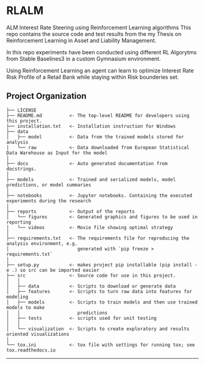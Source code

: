 RLALM
==============================

ALM Interest Rate Steering using Reinforcement Learning algorithms
This repo contains the source code and test results from the my Thesis on Reinforcement Learning in Asset and Liability Management.

In this repo experiments have been conducted using different RL Algorytms from Stable Baselines3 in a custom Gymnasium environment.

Using Reinforcement Learning an agent can learn to optimize Interest Rate Risk Profile of a Retail Bank 
while staying within Risk bounderies set. 


Project Organization
------------

    ├── LICENSE
    ├── README.md          <- The top-level README for developers using this project.
    ├── installation.txt   <- Installation instruction for Windows
    ├── data
    │   ├── model          <- Data from the trained models stored for analysis
    │   └── raw            <- Data downloaded from European Statistical Data Warehouse as Input for the model
    │
    ├── docs               <- Auto generated documentation from docstrings.
    │
    ├── models             <- Trained and serialized models, model predictions, or model summaries
    │
    ├── notebooks          <- Jupyter notebooks. Containing the executed experiments during the research
    │
    ├── reports            <- Output of the reports
    │   └── figures        <- Generated graphics and figures to be used in reporting
    │   └── videos         <- Movie file showing optimal strategy
    │
    ├── requirements.txt   <- The requirements file for reproducing the analysis environment, e.g.
    │                         generated with `pip freeze > requirements.txt`
    │
    ├── setup.py           <- makes project pip installable (pip install -e .) so src can be imported easier
    ├── src                <- Source code for use in this project.    
    │   │
    │   ├── data           <- Scripts to download or generate data
    │   ├── features       <- Scripts to turn raw data into features for modeling
    │   ├── models         <- Scripts to train models and then use trained models to make
    │   │                     predictions
    │   ├── tests          <- scripts used for unit testing
    │   │
    │   └── visualization  <- Scripts to create exploratory and results oriented visualizations    
    │
    └── tox.ini            <- tox file with settings for running tox; see tox.readthedocs.io


--------




